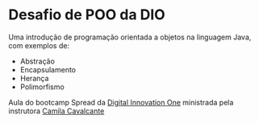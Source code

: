 # Desafio de POO da DIO

Uma introdução de programação orientada a objetos na linguagem Java, com exemplos de:
<ul>
  <li>Abstração</li>
  <li>Encapsulamento</li>
  <li>Herança</li>
  <li>Polimorfismo</li>
</ul>
Aula do bootcamp Spread da <a href="https://digitalinnovation.one">Digital Innovation One</a> ministrada pela instrutora <a href="https://www.linkedin.com/in/cami-la/">Camila Cavalcante</a>
